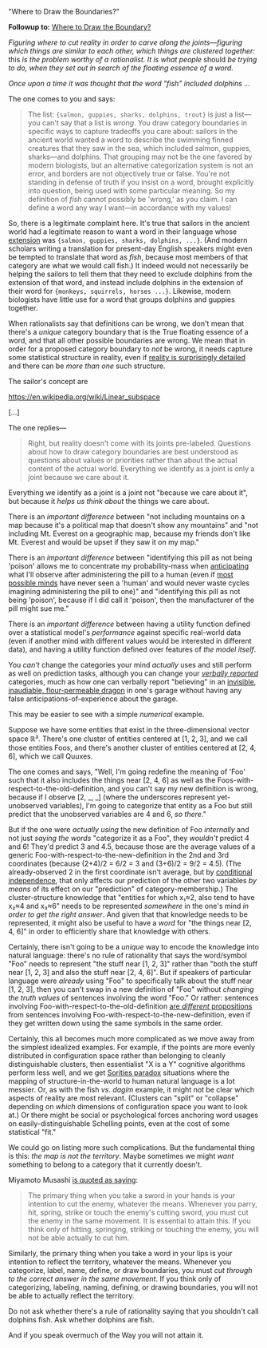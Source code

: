 "Where to Draw the Boundaries?"

**Followup to:** [Where to Draw the Boundary?](https://www.lesswrong.com/posts/d5NyJ2Lf6N22AD9PB/where-to-draw-the-boundary)

_Figuring where to cut reality in order to carve along the joints—figuring which things are similar to each other, which things are clustered together:_ this _is the problem worthy of a rationalist. It is what people_ should _be trying to do, when they set out in search of the floating essence of a word._

_Once upon a time it was thought that the word "fish" included dolphins ..._

The one comes to you and says:

> The list: `{salmon, guppies, sharks, dolphins, trout}` is just a list—you can't say that a list is _wrong_. You draw category boundaries in specific ways to capture tradeoffs you care about: sailors in the ancient world wanted a word to describe the swimming finned creatures that they saw in the sea, which included salmon, guppies, sharks—and dolphins. That grouping may not be the one favored by modern biologists, but an alternative categorization system is not an error, and borders are not objectively true or false. You're not standing in defense of truth if you insist on a word, brought explicitly into question, being used with some particular meaning. So my definition of _fish_ cannot possibly be 'wrong,' as you claim. I can define a word any way I want—in accordance with my values!

So, there is a legitimate complaint here. It's true that sailors in the ancient world had a legitimate reason to want a word in their language whose [extension](https://www.lesswrong.com/posts/HsznWM9A7NiuGsp28/extensions-and-intensions) was `{salmon, guppies, sharks, dolphins, ...}`. (And modern scholars writing a translation for present-day English speakers might even be tempted to translate that word as _fish_, because most members of that category are what we would call fish.) It indeed would not necessarily be helping the sailors to tell them that they need to exclude dolphins from the extension of that word, and instead include dolphins in the extension of their word for `{monkeys, squirrels, horses ...}`. Likewise, modern biologists have little use for a word that groups dolphins and guppies together.

When rationalists say that definitions can be wrong, we don't mean that there's a _unique_ category boundary that is the True floating essence of a word, and that all other possible boundaries are wrong. We mean that in order for a proposed category boundary to _not_ be wrong, it needs capture some statistical structure in reality, even if [reality is surprisingly detailed](http://johnsalvatier.org/blog/2017/reality-has-a-surprising-amount-of-detail) and there can be _more than one_ such structure.

The sailor's concept are 

https://en.wikipedia.org/wiki/Linear_subspace

[...]

The one replies—

> Right, but reality doesn't come with its joints pre-labeled. Questions about how to draw category boundaries are best understood as questions about values or priorities rather than about the actual content of the actual world. Everything we identify as a joint is only a joint because we care about it.



Everything we identify as a joint is a joint not "because we care about it", but because it _helps us think about_ the things we care about.

There is an _important difference_ between "not including mountains on a map because it's a political map that doesn't show any mountains" and "not including Mt. Everest on a geographic map, because my friends don't like Mt. Everest and would be upset if they saw it on my map."

There is an _important difference_ between "identifying this pill as not being 'poison' allows me to concentrate my probability-mass when [anticipating](https://www.lesswrong.com/posts/a7n8GdKiAZRX86T5A/making-beliefs-pay-rent-in-anticipated-experiences) what I'll observe after administering the pill to a human (even if [most possible minds](https://www.lesswrong.com/posts/tnWRXkcDi5Tw9rzXw/the-design-space-of-minds-in-general) have never seen a 'human' and would never waste cycles imagining administering the pill to one)" and "identifying this pill as not being 'poison', because if I did call it 'poison', then the manufacturer of the pill might sue me."

There is an _important difference_ between having a utility function defined over a statistical model's _performance_ against specific real-world data (even if another mind with different values would be interested in different data), and having a utility function defined over features of _the model itself_.



You _can't_ change the categories your mind _actually_ uses and still perform as well on prediction tasks, although you can change your [_verbally reported_](https://www.lesswrong.com/posts/NMoLJuDJEms7Ku9XS/guessing-the-teacher-s-password) categories, much as how one can verbally report "believing" in an [invisible, inaudiable, flour-permeable dragon](https://www.lesswrong.com/posts/CqyJzDZWvGhhFJ7dY/belief-in-belief) in one's garage without having any false anticipations-of-experience about the garage.

This may be easier to see with a simple _numerical_ example.

Suppose we have some entities that exist in the three-dimensional vector space ℝ³. There's one cluster of entities centered at [1, 2, 3], and we call those entities Foos, and there's another cluster of entities centered at [2, 4, 6], which we call Quuxes.

The one comes and says, "Well, I'm going redefine the meaning of 'Foo' such that it also includes the things near [2, 4, 6] as well as the Foos-with-respect-to-the-old-definition, and you can't say my new definition is wrong, because if I observe [2, \_, \_] (where the underscores represent yet-unobserved variables), I'm going to categorize that entity as a Foo but still predict that the unobserved variables are 4 and 6, _so there_."

But if the one were _actually using_ the new definition of Foo _internally_ and not just _saying the words_ "categorize it as a Foo", they _wouldn't_ predict 4 and 6! They'd predict 3 and 4.5, because those are the average values of a generic Foo-with-respect-to-the-new-definition in the 2nd and 3rd coordinates (because (2+4)/2 = 6/2 = 3 and (3+6)/2 = 9/2 = 4.5). (The already-observed 2 in the first coordinate isn't average, but by [conditional independence](https://www.lesswrong.com/posts/gDWvLicHhcMfGmwaK/conditional-independence-and-naive-bayes), that only affects our prediction of the other two variables _by means_ of its effect on our "prediction" of category-membership.) The cluster-structure knowledge that "entities for which x₁≈2, also tend to have x₂≈4 and x₃≈6" needs to be represented _somewhere_ in the one's mind _in order to get the right answer_. And given that that knowledge needs to be represented, it might also be useful to have a _word_ for "the things near [2, 4, 6]" in order to efficiently share that knowledge with others.

Certainly, there isn't going to be a _unique_ way to encode the knowledge into natural language: there's no rule of rationality that says the word/symbol "Foo" needs to represent "the stuff near [1, 2, 3]" rather than "both the stuff near [1, 2, 3] and also the stuff near [2, 4, 6]". But if speakers of particular language were _already_ using "Foo" to specifically talk about the stuff near [1, 2, 3], then you can't swap in a new definition of "Foo" without _changing the truth values_ of sentences involving the word "Foo." Or rather: sentences involving Foo-with-respect-to-the-old-definition [are _different_ propositions](https://www.lesswrong.com/posts/shoMpaoZypfkXv84Y/variable-question-fallacies) from sentences involving Foo-with-respect-to-the-new-definition, even if they get written down using the same symbols in the same order.

Certainly, this all becomes much more complicated as we move away from the simplest idealized examples. For example, if the points are more evenly distributed in configuration space rather than belonging to cleanly distinguishable clusters, then essentialist "X is a Y" cognitive algorithms perform less well, and we get [Sorities paradox](https://plato.stanford.edu/entries/sorites-paradox/) situations where the mapping of structure-in-the-world to human natural language is a lot messier. Or, as with the fish _vs._ _dagim_ example, it might not be clear which aspects of reality are most relevant. (Clusters can "split" or "collapse" depending on _which_ dimensions of configuration space you want to look at.) Or there might be social or psychological forces anchoring word usages on easily-distinguishable Schelling points, even at the cost of some statistical "fit."

We could go on listing more such complications. But the fundamental thing is this: _the map is not the territory_. Maybe sometimes we might _want_ something to belong to a category that it currently doesn't.


Miyamoto Musashi [is quoted as saying](http://yudkowsky.net/rational/virtues/):

> The primary thing when you take a sword in your hands is your intention to cut the enemy, whatever the means. Whenever you parry, hit, spring, strike or touch the enemy's cutting sword, you must cut the enemy in the same movement. It is essential to attain this. If you think only of hitting, springing, striking or touching the enemy, you will not be able actually to cut him.

Similarly, the primary thing when you take a word in your lips is your intention to reflect the territory, whatever the means. Whenever you categorize, label, name, define, or draw boundaries, you must _cut through to the correct answer in the same movement_. If you think only of categorizing, labeling, naming, defining, or drawing boundaries, you will not be able to actually reflect the territory.

Do not ask whether there's a rule of rationality saying that you shouldn't call dolphins fish. Ask whether dolphins are fish.

And if you speak overmuch of the Way you will not attain it.
